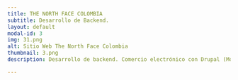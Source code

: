 ```yaml
---
title: THE NORTH FACE COLOMBIA
subtitle: Desarrollo de Backend.
layout: default
modal-id: 3
img: 31.png
alt: Sitio Web The North Face Colombia
thumbnail: 3.png
description: Desarrollo de backend. Comercio electrónico con Drupal (Módulo Commerce).

---
```

